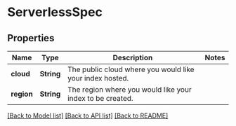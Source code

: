 # ServerlessSpec

## Properties

Name | Type | Description | Notes
------------ | ------------- | ------------- | -------------
**cloud** | **String** | The public cloud where you would like your index hosted. | 
**region** | **String** | The region where you would like your index to be created.  | 

[[Back to Model list]](../README.md#documentation-for-models) [[Back to API list]](../README.md#documentation-for-api-endpoints) [[Back to README]](../README.md)


